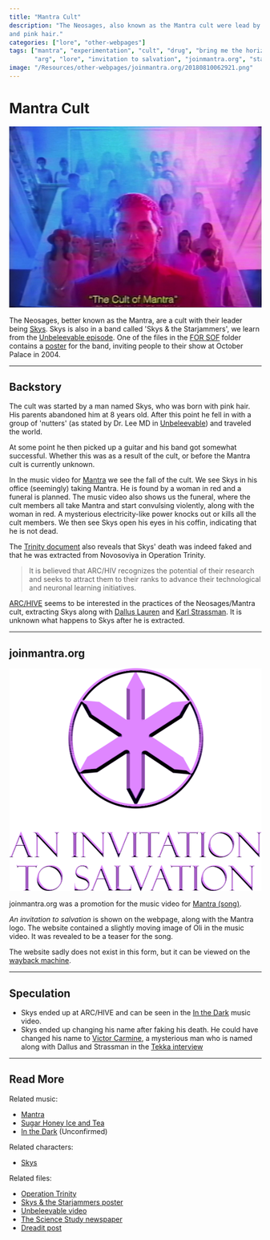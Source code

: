 ```yaml
---
title: "Mantra Cult"
description: "The Neosages, also known as the Mantra cult were lead by Skys, a mysterious leader with a charming aura 
and pink hair."
categories: ["lore", "other-webpages"]
tags: ["mantra", "experimentation", "cult", "drug", "bring me the horizon", "bmth", 
       "arg", "lore", "invitation to salvation", "joinmantra.org", "starjammers", "skys"]
image: "/Resources/other-webpages/joinmantra.org/20180810062921.png"
---
```

# Mantra Cult

![The Cult of Mantra](../../Resources/files/unbeleevable/gallery/cult-of-mantra.png)

The Neosages, better known as the Mantra, are a cult with their leader being
[Skys](../characters/skys).
Skys is also in a band called 'Skys & the Starjammers',
we learn from the [Unbeleevable episode](../for-sof/unbeleevable).
One of the files in the [FOR SOF](../for-sof) folder contains a [poster](../for-sof/skystarjammers) 
for the band, inviting people to their show at October Palace in 2004.

***

## Backstory

The cult was started by a man named Skys, who was born with pink hair. His parents abandoned 
him at 8 years old.
After this point he fell in with a group of 'nutters'
(as stated by Dr. Lee MD in [Unbeleevable](../for-sof/unbeleevable)) 
and traveled the world.

At some point he then picked up a guitar and his band got somewhat successful.
Whether this was as a result of the cult, or before the Mantra cult is currently unknown.

In the music video for [Mantra](../music/amo-mantra) we see the fall of the cult.
We see Skys in his office (seemingly) taking Mantra.
He is found by a woman in red and a funeral is planned.
The music video also shows us the funeral, where the cult members all take Mantra and start 
convulsing violently, along with the woman in red.
A mysterious electricity-like power knocks out or kills all the cult members.
We then see Skys open his eyes in his coffin, indicating that he is not dead.

The [Trinity document](../for-sof/trinity_document) also reveals that Skys' death was indeed faked and that he 
was extracted from Novosoviya in Operation Trinity.

> It is believed that ARC/HIV recognizes the potential of their research
> and seeks to attract them to their ranks to advance their technological and neuronal learning initiatives.

[ARC/HIVE](archive) seems to be interested in the practices of the Neosages/Mantra cult, extracting Skys along 
with [Dallus Lauren](../characters/dallus-lauren) and [Karl Strassman](../characters/strassman).
It is unknown what happens to Skys after he is extracted.

***

## joinmantra.org

![Mantra logo with the phrase "An Invitation to Salvation"](../../Resources/other-webpages/joinmantra.org/20180810062921.png)

joinmantra.org was a promotion for the music video for [Mantra (song)](../music/amo-mantra).

*An invitation to salvation* is shown on the webpage, along with the Mantra logo.
The website contained a slightly moving image of Oli in the music video.
It was revealed to be a teaser for the song.

The website sadly does not exist in this form,
but it can be viewed on the [wayback machine](https://web.archive.org/web/20190408225654/http://www.joinmantra.org/).

***

## Speculation

- Skys ended up at ARC/HIVE and can be seen in the [In the Dark](../music/amo-in-the-dark) music video.
- Skys ended up changing his name after faking his death. He could have changed his name to [Victor Carmine](../characters#victor-carmine), 
a mysterious man who is named along with Dallus and Strassman in the [Tekka interview](../for-sof/tekka_interview)

***

## Read More

Related music:

- [Mantra](../music/amo-mantra)
- [Sugar Honey Ice and Tea](../music/amo-shit)
- [In the Dark](../music/amo-in-the-dark) (Unconfirmed)

Related characters:

- [Skys](../characters/skys)

Related files:

- [Operation Trinity](../for-sof/trinity_document)
- [Skys & the Starjammers poster](../for-sof/skystarjammers)
- [Unbeleevable video](../for-sof/unbeleevable)
- [The Science Study newspaper](../for-sof/thesciencestudy)
- [Dreadit post](../for-sof/dreadit)